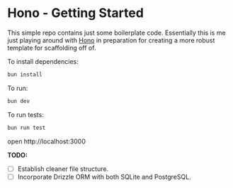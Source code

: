 # Hono - Getting Started

This simple repo contains just some boilerplate code. Essentially this is me
just playing around with [Hono](https://hono.dev/) in preparation for creating a
more robust template for scaffolding off of.

To install dependencies:

```sh
bun install
```

To run:

```sh
bun dev
```

To run tests:

```sh
bun run test
```

open http://localhost:3000

**TODO:**

- [ ] Establish cleaner file structure.
- [ ] Incorporate Drizzle ORM with both SQLite and PostgreSQL.
